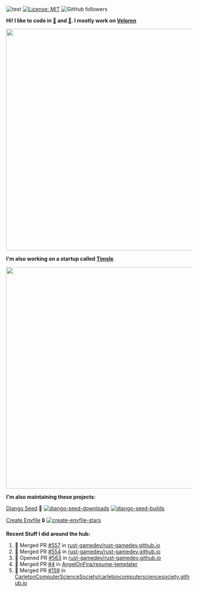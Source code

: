 ![test](https://hits.seeyoufarm.com/api/count/incr/badge.svg?url=https://github.com/AngelOnFira)
[![License: MIT](https://img.shields.io/badge/License-MIT-yellow.svg)](https://opensource.org/licenses/MIT)
![GitHub followers](https://img.shields.io/github/followers/angelonfira?style=social)

**Hi! I like to code in [:crab:](https://www.rust-lang.org/) and [:snake:](https://www.python.org/). I mostly work on [Veloren](https://veloren.net)**

<p align="center">
  <img width="600" src="https://media.discordapp.net/attachments/444005079410802699/730566298073038949/rsz_5f0656b6aa176.png">
</p>

**I'm also working on a startup called [Timsle](https://timsle.com)**

<p align="center">
  <img width="600" src="https://media.discordapp.net/attachments/444005079410802699/730566842674053130/rsz_5f0657242abb4.png">
</p>

**I'm also maintaining these projects:**

[Django Seed](https://github.com/Brobin/django-seed)
:seedling:
[![django-seed-downloads](https://pepy.tech/badge/django-seed)](https://pepy.tech/project/django-seed)
[![django-seed-builds](https://github.com/Brobin/django-seed/workflows/Test/badge.svg)](https://github.com/Brobin/django-seed)

[Create Envfile](https://github.com/SpicyPizza/create-envfile)
:lock:
[![create-envfile-stars](https://img.shields.io/github/stars/SpicyPizza/create-envfile?style=social)](https://github.com/SpicyPizza/create-envfile)

**Recent Stuff I did around the hub:**

<!--START_SECTION:activity-->
1. 🎉 Merged PR [#557](https://github.com/rust-gamedev/rust-gamedev.github.io/pull/557) in [rust-gamedev/rust-gamedev.github.io](https://github.com/rust-gamedev/rust-gamedev.github.io)
2. 🎉 Merged PR [#554](https://github.com/rust-gamedev/rust-gamedev.github.io/pull/554) in [rust-gamedev/rust-gamedev.github.io](https://github.com/rust-gamedev/rust-gamedev.github.io)
3. 💪 Opened PR [#563](https://github.com/rust-gamedev/rust-gamedev.github.io/pull/563) in [rust-gamedev/rust-gamedev.github.io](https://github.com/rust-gamedev/rust-gamedev.github.io)
4. 🎉 Merged PR [#4](https://github.com/AngelOnFira/resume-templater/pull/4) in [AngelOnFira/resume-templater](https://github.com/AngelOnFira/resume-templater)
5. 🎉 Merged PR [#159](https://github.com/CarletonComputerScienceSociety/carletoncomputersciencesociety.github.io/pull/159) in [CarletonComputerScienceSociety/carletoncomputersciencesociety.github.io](https://github.com/CarletonComputerScienceSociety/carletoncomputersciencesociety.github.io)
<!--END_SECTION:activity-->
